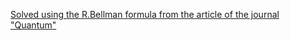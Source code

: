 [Solved using the R.Bellman formula from the article of the journal "Quantum"](http://kvant.mccme.ru/1991/10/dinamicheskoe_programmirovanie.htm)
